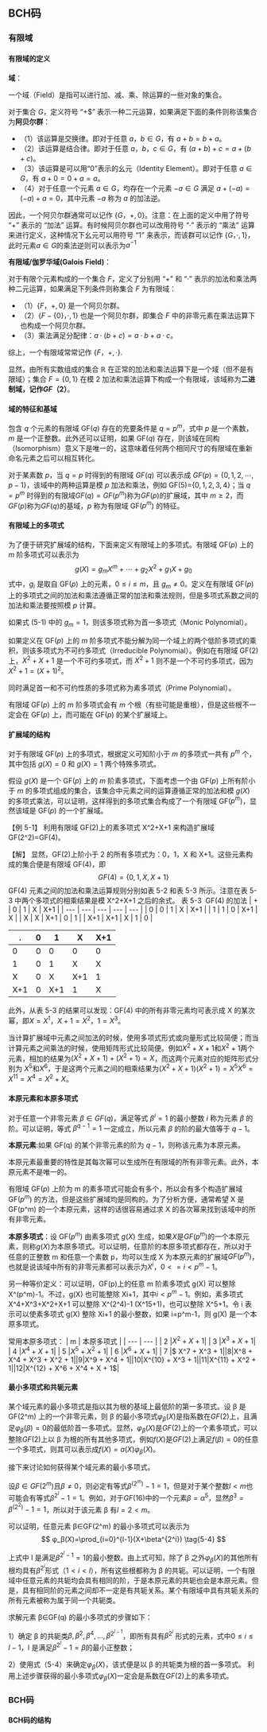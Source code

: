 ## BCH码
### 有限域
#### 有限域的定义
**域**：

一个域（Field）是指可以进行加、减、乘、除运算的一些对象的集合。

对于集合 $G$，定义符号 “+$” 表示一种二元运算，如果满足下面的条件则称该集合为**阿贝尔群**：
- （1）该运算是交换律。即对于任意 $a，b∈G$，有 $a+b=b+a$。
- （2）该运算是结合律。即对于任意 $a，b，c∈G$，有 $(a+b)+c=a+(b+c)$。
- （3）该运算是可以用“0”表示的幺元（Identity Element）。即对于任意 $a∈G$，有 $a+0=0+a=a$。
- （4）对于任意一个元素 $a∈G$，均存在一个元素 $-a∈G$ 满足 $a+(-a)=(−a)+a=0$，其中元素 $-a$ 称为 $a$ 的加法逆。

因此，一个阿贝尔群通常可以记作 $\{G，+,0\}$。注意：在上面的定义中用了符号 “+” 表示的 “加法” 运算。有时候阿贝尔群也可以改用符号 “·” 表示的 “乘法” 运算来进行定义，这种情况下幺元可以用符号 “1” 来表示，而该群可以记作 $\{G，·,1\}$，此时元素$a ∈ G$的乘法逆则可以表示为$a^{-1}$

**有限域/伽罗华域(Galois Field)**：

对于有限个元素构成的一个集合 $F$，定义了分别用 “+” 和 “·” 表示的加法和乘法两种二元运算，如果满足下列条件则称集合 $F$ 为有限域：
- （1）$\{F，+,0\}$ 是一个阿贝尔群。
- （2）$\{F-\{0\}，·,1\}$ 也是一个阿贝尔群，即集合 $F$ 中的非零元素在乘法运算下也构成一个阿贝尔群。
- （3）乘法满足分配律：$a·(b+c)=a·b+a·c$。

综上，一个有限域常常记作 $\{F，+, · \}$.

显然，由所有实数组成的集合 $\mathbb R$ 在正常的加法和乘法运算下是一个域（但不是有限域）；集合 $F=\{0,1\}$ 在模 2 加法和乘法运算下构成一个有限域，该域称为**二进制域，记作$GF（2）$**。
#### 域的特征和基域
包含 $q$ 个元素的有限域 GF($q$) 存在的充要条件是 $q=p^m$，式中 $p$ 是一个素数，$m$ 是一个正整数。此外还可以证明，如果 GF($q$) 存在，则该域在同构（Isomorphism）意义下是唯一的，这意味着任何两个相同尺寸的有限域在重新命名元素之后可以相互转化。

对于某素数 $p$，当 $q=p$ 时得到的有限域 $GF(q)$ 可以表示成 $GF(p)=\{0,1,2,\cdots,p-1\}$，该域中的两种运算是模 $p$ 加法和乘法，例如 GF(5)=$\{0,1,2,3,4\}$；当 $q=p^m$ 时得到的有限域$GF(q)=GF(p^m)$称为$GF(p)$的扩展域，其中 $m≥2$，而$GF(p)$称为$GF(q)$的基域，$p$ 称为有限域 GF($p^m$) 的特征。
#### 有限域上的多项式
为了便于研究扩展域的结构，下面来定义有限域上的多项式。有限域 GF($p$) 上的 $m$ 阶多项式可以表示为
$$ g(X)=g_mX^m+\cdots+g_2X^2+g_1X+g_0 \tag{5-1} $$
式中，$g_i$ 是取自 GF($p$) 上的元素，$0≤i≤m$，且 $g_m≠0$。定义在有限域 GF($p$) 上的多项式之间的加法和乘法遵循正常的加法和乘法规则，但是多项式系数之间的加法和乘法要按照模 $p$ 计算。

如果式 (5-1) 中的 $g_m=1$，则该多项式称为首一多项式（Monic Polynomial）。

如果定义在 GF($p$) 上的 $m$ 阶多项式不能分解为同一个域上的两个低阶多项式的乘积，则该多项式为不可约多项式（Irreducible Polynomial）。例如在有限域 GF(2) 上，$X^2+X+1$ 是一个不可约多项式，而 $X^2+1$ 则不是一个不可约多项式，因为 $X^2+1=(X+1)^2$。

同时满足首一和不可约性质的多项式称为素多项式（Prime Polynomial）。

有限域 GF($p$) 上的 $m$ 阶多项式会有 $m$ 个根（有些可能是重根），但是这些根不一定会在 GF($p$) 上，而可能在 GF($p$) 的某个扩展域上。
#### 扩展域的结构
对于有限域 GF($p$) 上的多项式，根据定义可知阶小于 $m$ 的多项式一共有 $p^m$ 个，其中包括 $g(X)=0$ 和 $g(X)=1$ 两个特殊多项式。

假设 $g(X)$ 是一个 GF($p$) 上的 $m$ 阶素多项式，下面考虑一个由 GF($p$) 上所有阶小于 $m$ 的多项式组成的集合，该集合中元素之间的运算遵循正常的加法和模 $g(X)$ 的多项式乘法，可以证明，这样得到的多项式集合构成了一个有限域 GF($p^m$)，显然该域是 GF($p$) 的一个扩展域。

【例 5-1】 利用有限域 GF(2)上的素多项式 X^2+X+1 来构造扩展域 GF(2^2)=GF(4)。

【解】 显然，GF(2)上阶小于 2 的所有多项式为：0，1，X 和 X+1。这些元素构成的集合便是有限域 GF(4)，即
$$ GF(4)=\{0,1,X,X+1\} \tag{5-2} $$
GF(4) 元素之间的加法和乘法运算规则分别如表 5-2 和表 5-3 所示。注意在表 5-3 中两个多项式的相乘结果是模 X^2+X+1 之后的余式。
表 5-3  GF(4) 的加法
| + | 0 | 1 | X | X+1 |
| --- | --- | --- | --- | --- |
| 0 | 0 | 1 | X | X+1 |
| 1 | 1 | 0 | X+1 | X |
| X | X | X+1 | 0 | 1 |
| X+1 | X+1 | X | 1 | 0 |

| . | 0 | 1 | X | X+1 |
| --- | --- | --- | --- | --- |
| 0 | 0 | 0 | 0 | 0 |
| 1 | 0 | 1 | X | X |
| X | 0 | X | X+1 | 1 |
| X+1 | 0 | X+1 | 1 | X |

此外，从表 5-3 的结果可以发现：GF(4) 中的所有非零元素均可表示成 X 的某次幂，即$X=X^1，X+1=X^2，1=X^3$。

当计算扩展域中元素之间加法的时候，使用多项式形式或向量形式比较简便；而当计算元素之间乘法的时候，使用矩阵形式比较简便。例如$X^2+X+1$和$X^2+1$两个元素，相加的结果为$(X^2+X+1)+(X^2+1)=X$，而这两个元素对应的矩阵形式分别为 $X^5$和$X^6$，于是这两个元素之间的相乘结果为$(X^2+X+1)(X^2+1)=X^5X^6=X^{11}=X^4=X^2+X$。
#### 本原元素和本原多项式
对于任意一个非零元素 $\beta \in GF(q)$，满足等式 $\beta^i=1$ 的最小整数 $i$ 称为元素 $\beta$ 的阶。可以证明，等式 $\beta^{q-1}=1$ 一定成立，所以元素 $\beta$ 的阶的最大值等于 $q-1$。

**本原元素**:如果 GF(q) 的某个非零元素的阶为 $q-1$，则称该元素为本原元素。

本原元素最重要的特性是其每次幂可以生成所在有限域的所有非零元素。此外，本原元素不是唯一的。

有限域 GF($p$) 上阶为 m 的素多项式可能会有多个，所以会有多个构造扩展域 GF($p^m$) 的方法，但是这些扩展域均是同构的。为了分析方便，通常希望 X 是 GF(p^m) 的一个本原元素，这样的话很容易通过求 X 的各次幂来找到该域中的所有非零元素。

**本原多项式**：设 GF($p^m$) 由素多项式 $g(X)$ 生成，如果$X$是$GF(p^m)$的一个本原元素，则称$g(X)$为本原多项式。可以证明，任意阶的本原多项式都存在，所以对于任意的正整数 m 和任意一个素数 p，均可以生成 X 为本原元素的扩展域$GF(p^m)$，也就是说该域中所有的非零元素都可以表示为$X^i，0<=i<p^m-1$。

另一种等价定义：可以证明，GF(p)上的任意 m 阶素多项式 g(X) 可以整除 X^(p^m)-1。不过，g(X) 也可能整除 Xi+1，其中$i<p^m-1$。例如，素多项式 X^4+X^3+X^2+X+1 可以整除 X^(2^4)-1 (X^15+1)，也可以整除 X^5+1。令 i 表示可以使素多项式 g(X) 整除 Xi+1 的最小整数，如果 i=p^m-1，则 g(X) 是一个本原多项式。

常用本原多项式：
| m | 本原多项式 |
| --- | --- |
| 2 |$X^2 + X + 1$|
| 3 |$X^3 + X + 1$|
| 4 |$X^4 + X + 1$|
| 5 |$X^5 + X^2 + 1$|
| 6 |$X^6 + X + 1$|
| 7 |$ X^7 + X^3 + 1$|
| 8 |$X^8 + X^4 + X^3 + X^2 + 1$|
| 9 |$X^9 + X^4 + 1$|
| 10 |$X^{10} + X^3 + 1$|
| 11 |$X^{11} + X^2 + 1$|
| 12 |$X^{12} + X^6 + X^4 + X + 1$|
#### 最小多项式和共轭元素
某个域元素的最小多项式是指以其为根的基域上最低阶的第一多项式。设 β 是 GF(2^m) 上的一个非零元素，则 β 的最小多项式$φ_β(X)$是指系数在$GF(2)$上，且满足$φ_β(β)=0$的最低阶首一多项式。显然，$φ_β(X)$是$GF(2)$上的一个素多项式，可以整除$GF(2)$上以 β 为根的所有其他多项式，例如$f(X)$是$GF(2)$上满足$f(β)=0$的任意一个多项式，则其可以表示成$f(X)=a(X)φ_β(X)$。

接下来讨论如何获得某个域元素的最小多项式。


设$β∈GF(2^m)$且$β≠0$，则必定有等式$β^(2^m)-1=1$，但是对于某个整数$l<m$也可能会有等式$β^{2^l}-1=1$。例如，对于$GF(16)$中的一个元素$β=α^5$，显然$β^3=β^(2^2)-1=1$，所以对于该元素 β 有$l=2<m$。

可以证明，任意元素 β∈GF(2^m) 的最小多项式可以表示为
$$ φ_β(X)=\prod_{i=0}^{l-1}(X+\beta^{2^i}) \tag{5-4} $$

上式中 l 是满足$β^{{2^l}-1}=1$的最小整数。由上式可知，除了 β 之外$φ_β(X)$的其他所有根均具有$β^{2^i}$形式（$1<i<l$），所有这些根都称为 β 的共轭。可以证明，一个有限域中任意元素的共轭均会具有相同的阶，于是本原元素的共轭也会是本原元素。但是，具有相同阶的元素之间却不一定是有共轭关系。某个有限域中具有共轭关系的所有元素被称为属于同一个共轭类。

求解元素 β∈GF(q) 的最小多项式的步骤如下：

1）确定 β 的共轭类${β, β^2, β^4, …, β^{2^{l-1}}}$，即所有具有$β^{2^i}$ 形式的元素，式中$0≤i≤l-1$，l 是满足$β^{2^l}-1=β$的最小正整数；

2）使用式（5-4）来确定$φ_β(X)$，该式便是以 β 的共轭类为根的首一多项式。
利用上述步骤获得的最小多项式$φ_β(X)$一定会是系数在$GF(2)$上的素多项式。

### BCH码
#### BCH码的结构